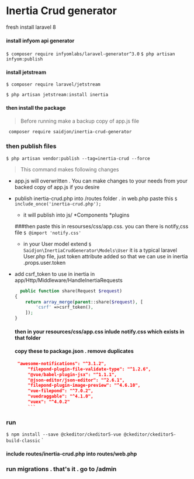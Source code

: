 # Inertia Crud generator 

fresh install laravel 8 
 
 #### install infyom api generator 
 `$ composer require infyomlabs/laravel-generator^3.0`
 `$ php artisan  infyom:publish`

#### install jetstream
  `$ composer require laravel/jetstream`
  
  `$ php artisan jetstream:install inertia`
  
  #### then install  the package 
>Before running make a backup copy of app.js file
 

  ` composer require saidjon/inertia-crud-generator`
 ### then publish files
 
   `$ php artisan vendor:publish --tag=inertia-crud --force`
>This command makes following changes 
+  app.js will  overwritten . You can make changes to your needs from your backed copy of app.js if you desire 
+ publish inertia-crud.php into  /routes folder .  in web.php paste this
	`$  include_once('inertia-crud.php'); `
    + it will publish into js/
		*Components
		*plugins
		
  ###then paste this in resourses/css/app.css. you can there is notify,css file
   `$ @import 'notify.css'`
   + in your User model extend
	`$  Saidjon\InertiaCrudGenerator\Models\User` it is a typical laravel User.php file, just token attribute added so that we can use in inertia  .props.user.token
+ add csrf_token to use in inertia in app/Http/Middleware/HandleInertiaRequests 
	```php
	  public function share(Request $request)
    {
        return array_merge(parent::share($request), [
            'csrf' =>csrf_token(),
        ]);
    }
	```
 
  
  

    
   #### then in your resources/css/app.css inlude notify.css  which exists in that folder

    
   #### copy these to package.json . remove duplicates
    
   ```JSON   
    "awesome-notifications": "^3.1.2",
        "filepond-plugin-file-validate-type": "^1.2.6",
        "@vue/babel-plugin-jsx": "^1.1.1",
        "@json-editor/json-editor": "^2.6.1",
        "filepond-plugin-image-preview": "^4.6.10",
        "vue-filepond": "^7.0.2",
        "vuedraggable": "^4.1.0",
        "vuex": "^4.0.2" 
        ```
### run 
`$ npm install --save @ckeditor/ckeditor5-vue @ckeditor/ckeditor5-build-classic`
`
#### include routes/inertia-crud.php into routes/web.php
      

      
### run migrations . that's it . go to /admin 





